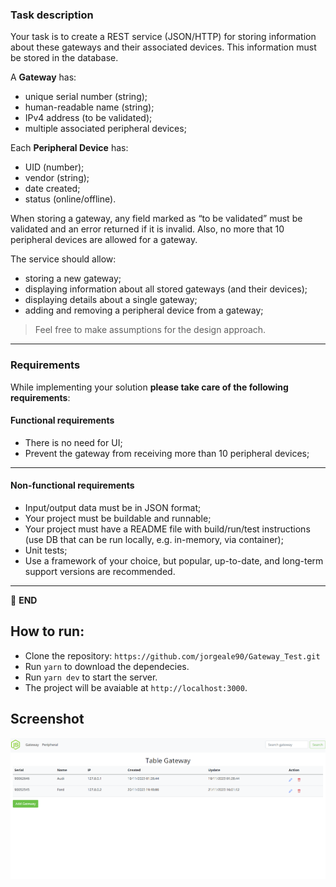 
### Task description

Your task is to create a REST service (JSON/HTTP) for storing information about these gateways and their associated devices. This information must be stored in the database.

A **Gateway** has:
- unique serial number (string);
- human-readable name (string);
- IPv4 address (to be validated);
- multiple associated peripheral devices;

Each **Peripheral Device** has:
- UID (number);
- vendor (string);
- date created;
- status (online/offline).

When storing a gateway, any field marked as “to be validated” must be validated and an error returned if it is invalid. Also, no more that 10 peripheral devices are allowed for a gateway.

The service should allow:
- storing a new gateway;
- displaying information about all stored gateways (and their devices);
- displaying details about a single gateway;
- adding and removing a peripheral device from a gateway;

> Feel free to make assumptions for the design approach.

---

### Requirements

While implementing your solution **please take care of the following requirements**:

#### Functional requirements

- There is no need for UI;
- Prevent the gateway from receiving more than 10 peripheral devices;

---

#### Non-functional requirements

- Input/output data must be in JSON format;
- Your project must be buildable and runnable;
- Your project must have a README file with build/run/test instructions (use DB that can be run locally, e.g. in-memory, via container);
- Unit tests;
- Use a framework of your choice, but popular, up-to-date, and long-term support versions are recommended.

---

:scroll: **END**

## How to run:
- Clone the repository: `https://github.com/jorgeale90/Gateway_Test.git`
- Run `yarn` to download the dependecies.
- Run `yarn dev` to start the server.
- The project will be avaiable at `http://localhost:3000`.

## Screenshot
![](https://github.com/jorgeale90/Gateway_Test/blob/main/public/screenshot/1.png)
